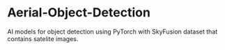 # Aerial-Object-Detection
AI models for object detection using PyTorch with SkyFusion dataset that contains satelite images. 
